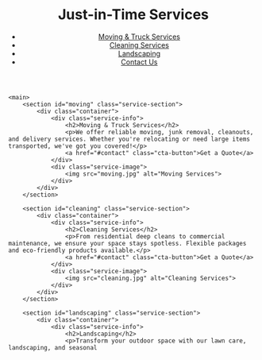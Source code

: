 <!DOCTYPE html>
<html lang="en">
<head>
    <meta charset="UTF-8">
    <meta name="viewport" content="width=device-width, initial-scale=1.0">
    <title>Just-in-Time Services</title>
    <link rel="stylesheet" href="styles.css">
</head>
<body>
    <header>
        <div class="container">
            <h1>Just-in-Time Services</h1>
            <nav>
                <ul>
                    <li><a href="#moving">Moving & Truck Services</a></li>
                    <li><a href="#cleaning">Cleaning Services</a></li>
                    <li><a href="#landscaping">Landscaping</a></li>
                    <li><a href="#contact">Contact Us</a></li>
                </ul>
            </nav>
        </div>
    </header>

    <main>
        <section id="moving" class="service-section">
            <div class="container">
                <div class="service-info">
                    <h2>Moving & Truck Services</h2>
                    <p>We offer reliable moving, junk removal, cleanouts, and delivery services. Whether you're relocating or need large items transported, we've got you covered!</p>
                    <a href="#contact" class="cta-button">Get a Quote</a>
                </div>
                <div class="service-image">
                    <img src="moving.jpg" alt="Moving Services">
                </div>
            </div>
        </section>

        <section id="cleaning" class="service-section">
            <div class="container">
                <div class="service-info">
                    <h2>Cleaning Services</h2>
                    <p>From residential deep cleans to commercial maintenance, we ensure your space stays spotless. Flexible packages and eco-friendly products available.</p>
                    <a href="#contact" class="cta-button">Get a Quote</a>
                </div>
                <div class="service-image">
                    <img src="cleaning.jpg" alt="Cleaning Services">
                </div>
            </div>
        </section>

        <section id="landscaping" class="service-section">
            <div class="container">
                <div class="service-info">
                    <h2>Landscaping</h2>
                    <p>Transform your outdoor space with our lawn care, landscaping, and seasonal

